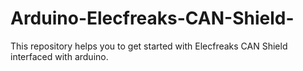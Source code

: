 # Arduino-Elecfreaks-CAN-Shield-
This repository helps you to get started with Elecfreaks CAN Shield interfaced with arduino.
